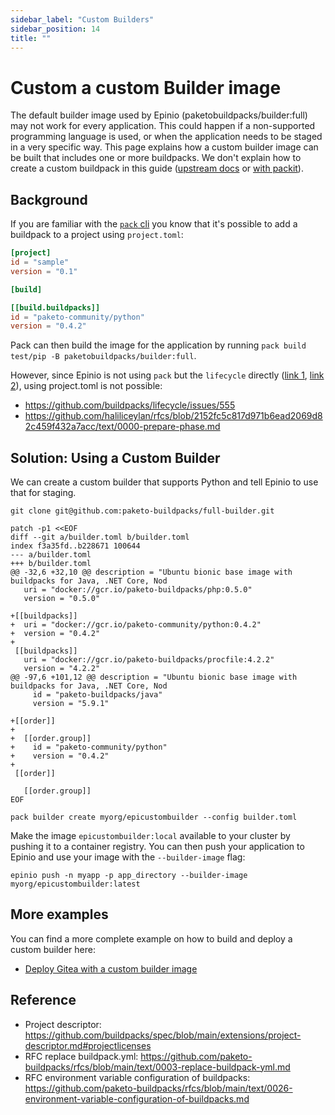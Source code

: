 ```yaml
---
sidebar_label: "Custom Builders"
sidebar_position: 14
title: ""
---
```


# Custom a custom Builder image

The default builder image used by Epinio (paketobuildpacks/builder:full) may not work for every application.
This could happen if a non-supported programming language is used, or when the application needs to be staged in a very specific way.
This page explains how a custom builder image can be built that includes one or more buildpacks.
We don't explain how to create a custom buildpack in this guide ([upstream docs](https://buildpacks.io/docs/buildpack-author-guide/create-buildpack/) or [with packit](https://paketo.io/docs/howto/create-paketo-buildpack/)).

## Background

If you are familiar with the [`pack` cli](https://buildpacks.io/docs/tools/pack/) you know that
it's possible to add a buildpack to a project using `project.toml`:

```toml
[project]
id = "sample"
version = "0.1"

[build]

[[build.buildpacks]]
id = "paketo-community/python"
version = "0.4.2"
```

Pack can then build the image for the application by running `pack build test/pip -B paketobuildpacks/builder:full`.

However, since Epinio is not using `pack` but the `lifecycle` directly ([link 1](https://github.com/buildpacks/lifecycle), [link 2](https://github.com/epinio/helm-charts/blob/3954c214de3d7b957cfc2054ba4fa4bfa140f5a3/chart/epinio/templates/stage-scripts.yaml#L83)), using project.toml is not possible:

* https://github.com/buildpacks/lifecycle/issues/555
* https://github.com/haliliceylan/rfcs/blob/2152fc5c817d971b6ead2069d82c459f432a7acc/text/0000-prepare-phase.md

## Solution: Using a Custom Builder

We can create a custom builder that supports Python and tell Epinio to use that for staging.

```
git clone git@github.com:paketo-buildpacks/full-builder.git

patch -p1 <<EOF
diff --git a/builder.toml b/builder.toml
index f3a35fd..b228671 100644
--- a/builder.toml
+++ b/builder.toml
@@ -32,6 +32,10 @@ description = "Ubuntu bionic base image with buildpacks for Java, .NET Core, Nod
   uri = "docker://gcr.io/paketo-buildpacks/php:0.5.0"
   version = "0.5.0"

+[[buildpacks]]
+  uri = "docker://gcr.io/paketo-community/python:0.4.2"
+  version = "0.4.2"
+
 [[buildpacks]]
   uri = "docker://gcr.io/paketo-buildpacks/procfile:4.2.2"
   version = "4.2.2"
@@ -97,6 +101,12 @@ description = "Ubuntu bionic base image with buildpacks for Java, .NET Core, Nod
     id = "paketo-buildpacks/java"
     version = "5.9.1"

+[[order]]
+
+  [[order.group]]
+    id = "paketo-community/python"
+    version = "0.4.2"
+
 [[order]]

   [[order.group]]
EOF

pack builder create myorg/epicustombuilder --config builder.toml
```

Make the image `epicustombuilder:local` available to your cluster by pushing it to a container registry.
You can then push your application to Epinio and use your image with the `--builder-image` flag:

```
epinio push -n myapp -p app_directory --builder-image myorg/epicustombuilder:latest
```

## More examples

You can find a more complete example on how to build and deploy a custom builder here:
- [Deploy Gitea with a custom builder image](./custom_builder_go.md)

## Reference

* Project descriptor: https://github.com/buildpacks/spec/blob/main/extensions/project-descriptor.md#projectlicenses
* RFC replace buildpack.yml: https://github.com/paketo-buildpacks/rfcs/blob/main/text/0003-replace-buildpack-yml.md
* RFC environment variable configuration of buildpacks: https://github.com/paketo-buildpacks/rfcs/blob/main/text/0026-environment-variable-configuration-of-buildpacks.md

